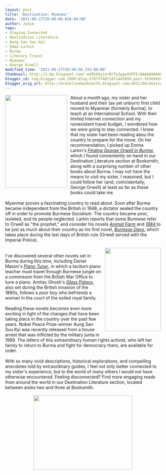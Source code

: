 ```yaml
---
layout: post
title: 'Destination: Myanmar'
date: '2011-09-27T20:00:00.016-04:00'
author: Jodie
tags:
- Staying Connected
- Destination Literature
- Aung San Suu Kyi
- Emma Larkin
- Burma
- Literary Travel
- Myanmar
- George Orwell
modified_time: '2011-09-27T20:49:56.332-04:00'
thumbnail: http://2.bp.blogspot.com/-mSM1ASyjorM/ToJpgw4SPPI/AAAAAAAAAC8/1WGSBEpqjSg/s72-c/animalfarm.jpg
blogger_id: tag:blogger.com,1999:blog-5767374071871443859.post-5556945007394828151
blogger_orig_url: http://brooklinebooksmith.blogspot.com/2011/09/destination-myanmar.html
---
```


<a href="http://2.bp.blogspot.com/-mSM1ASyjorM/ToJpgw4SPPI/AAAAAAAAAC8/1WGSBEpqjSg/s1600/animalfarm.jpg"><img style="MARGIN: 0px 10px 10px 0px; WIDTH: 201px; FLOAT: left; HEIGHT: 300px; CURSOR: hand" id="BLOGGER_PHOTO_ID_5657200093528472818" border="0" alt="" src="http://2.bp.blogspot.com/-mSM1ASyjorM/ToJpgw4SPPI/AAAAAAAAAC8/1WGSBEpqjSg/s320/animalfarm.jpg" /></a> About a month ago, my sister and her husband and their (as yet unborn) first child moved to Myanmar (formerly Burma), to teach at an International School. With their limited Internet connection and my nonexistent travel budget, I wondered how we were going to stay connected. I knew that my sister had been reading abou the country to prepare for the move. On her recommendation, I picked up Emma Larkin's <em><a href="http://www.brooklinebooksmith-shop.com/book/9780143037118">Finding George Orwell in Burma</a></em>, which I found conveniently on hand in our Destination Literature section at Booksmith, along with a surprising number of other books about Burma. I may not have the means to visit my sister, I reasoned, but I could follow her (and, coincidentally, George Orwell) at least as far as these books could take me.<br /><br />Myanmar proves a fascinating country to read about. Soon after Burma became independent from the British in 1948, a dictator sealed the country off in order to promote Burmese Socialism. The country became poor, isolated, and its people neglected. Larkin reports that some Burmese refer to Orwell as "the prophet," and consider his novels <em><a href="http://www.brooklinebooksmith-shop.com/book/9780451526342">Animal Farm</a></em> and <a href="http://www.brooklinebooksmith-shop.com/book/9780452284234"><em>1984</em> </a>to be just as much about their country as his first novel, <em><a href="http://www.brooklinebooksmith-shop.com/book/9781849023740">Burmese Days</a></em>, which takes place during the last days of British rule (Orwell served with the Imperial Police). <br /><br /><a href="http://1.bp.blogspot.com/-Ybt42Nm8UdE/ToJqm-at_II/AAAAAAAAADU/sklMyhTROnA/s1600/9781847084026.jpg"><img style="MARGIN: 0px 0px 10px 10px; WIDTH: 181px; FLOAT: right; HEIGHT: 269px; CURSOR: hand" id="BLOGGER_PHOTO_ID_5657201299753401474" border="0" alt="" src="http://1.bp.blogspot.com/-Ybt42Nm8UdE/ToJqm-at_II/AAAAAAAAADU/sklMyhTROnA/s320/9781847084026.jpg" /></a><br />I've discovered several other novels set in Burma during this time, including Daniel Mason's <em><a href="http://www.brooklinebooksmith-shop.com/book/9781400030385">Piano Tuner</a></em>, in which a taciturn piano teacher must travel through Burmese jungle on a commisson from the British War Office to tune a piano. Amitav Ghosh's <em><a href="http://www.brooklinebooksmith-shop.com/book/9780375758775">Glass Palace</a></em>, also set during the British invasion of the 1880s, follows a poor boy who befriends a woman in the court of the exiled royal family.<br /><br />Reading these novels becomes even more exciting in light of the changes that have been taking place in the country over the past few years. Nobel Peace Prize-winner Aung San Suu Kyi was recently released from a house arrest that was inflicted by the military junta in 1989. The letters of this extraordinary human rights activist, who left her family to return to Burma and fight for democracy there, are available for order.<br /><br />With so many vivid descriptions, historical explorations, and compelling anecdotes told by extraordinary guides, I feel not only better connected to my sister's experience, but to the world of many others I would not have otherwise encountered. Feeling disconnected? Find more engaging reads from around the world in our Destination Literature section, located between aisles two and three at Booksmith.<br /><br /><img style="TEXT-ALIGN: center; MARGIN: 0px auto 10px; WIDTH: 320px; DISPLAY: block; HEIGHT: 240px; CURSOR: hand" id="BLOGGER_PHOTO_ID_5657200450029629026" border="0" alt="" src="http://1.bp.blogspot.com/-4XSvr-nMqgw/ToJp1g8yLmI/AAAAAAAAADE/Gp9TG9hGcXg/s320/burma-05.jpg" />